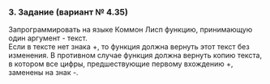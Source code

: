 ### 3. Задание (вариант № 4.35)  
Запрограммировать на языке Коммон Лисп функцию, принимающую один аргумент - текст.  
Если в тексте нет знака +, то функция должна вернуть этот текст без изменения. В противном случае функция должна вернуть копию текста, в котором все цифры, предшествующие первому вхождению +, заменены на знак -.
